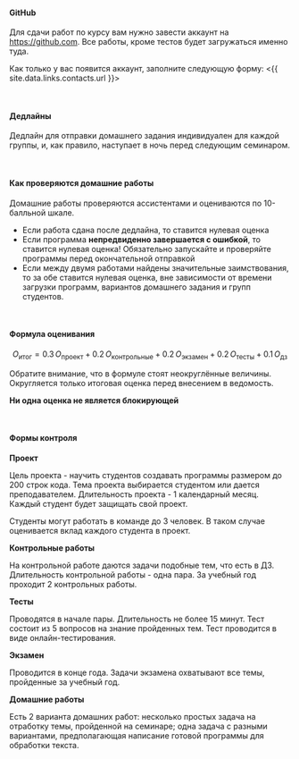 
#### GitHub

Для сдачи работ по курсу вам нужно завести аккаунт на <https://github.com>.
Все работы, кроме тестов будет загружаться именно туда.

Как только у вас появится аккаунт, заполните следующую форму: <{{ site.data.links.contacts.url }}>

<br>

#### Дедлайны

Дедлайн для отправки домашнего задания индивидуален для каждой группы, и, как правило, наступает в ночь перед следующим семинаром.

<br>

#### Как проверяются домашние работы

Домашние работы проверяются ассистентами и оцениваются по 10-балльной шкале.

- Если работа сдана после дедлайна, то ставится нулевая оценка
- Если программа **непредвиденно завершается с ошибкой**, то ставится нулевая оценка! Обязательно запускайте и проверяйте программы перед окончательной отправкой
- Если между двумя работами найдены значительные заимствования, то за обе ставится нулевая оценка, вне зависимости от времени загрузки программ, вариантов домашнего задания и групп студентов.

<br>

#### Формула оценивания

$$O_\mathrm{итог} = 0.3\, O_\mathrm{проект} + 0.2\, O_\mathrm{контрольные} + 0.2\, O_\mathrm{экзамен} + 0.2\, O_\mathrm{тесты} + 0.1\, O_\mathrm{дз}$$

Обратите внимание, что в формуле стоят неокруглённые величины.
Округляется только итоговая оценка перед внесением в ведомость.

**Ни одна оценка не является блокирующей**

<br>

#### Формы контроля

**Проект**

Цель проекта - научить студентов создавать программы размером до 200 строк кода.
Тема проекта выбирается студентом или дается преподавателем.
Длительность проекта - 1 календарный месяц.
Каждый студент будет защищать свой проект.

Студенты могут работать в команде до 3 человек. В таком случае оценивается вклад
каждого студента в проект.

**Контрольные работы**

На контрольной работе даются задачи подобные тем, что есть в ДЗ.
Длительность контрольной работы - одна пара.
За учебный год проходит 2 контрольных работы.

**Тесты**

Проводятся в начале пары. Длительность не более 15 минут.
Тест состоит из 5 вопросов на знание пройденных тем.
Тест проводится в виде онлайн-тестирования.

**Экзамен**

Проводится в конце года. Задачи экзамена охватывают все темы, пройденные за учебный год.

**Домашние работы**

Есть 2 варианта домашних работ: несколько простых задача на отработку темы, пройденной на семинаре;
одна задача с разными вариантами, предполагающая написание готовой программы для обработки текста.

